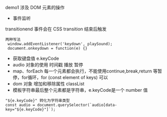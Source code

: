 demo1 涉及 DOM 元素的操作

+ 事件监听

transitionend 事件会在 CSS transition 结束后触发

```
两种写法
 window.addEventListener('keydown', playSound);
 document.onkeydown = function(e) {}
 ```
 + 获取键盘值 e.keyCode
 + audio 对象的使用 时间戳 播放 暂停
 + map、forEach 每一个元素都会执行，不能使用continue,break,return 等暂停，for循环，for (const element of keys) 可以
 + dom 对象 增加和移除属性 classList 
 + 模板字符串最后整个元素都是字符串，e.keyCode是一个 number 值
 
 ```
 "${e.keyCode}" 转化为字符串类型
 const audio = document.querySelector(`audio[data-key="${e.keyCode}"]`);
 ```
